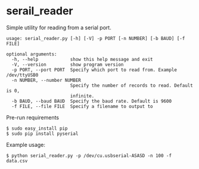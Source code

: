 # serail_reader

Simple utility for reading from a serial port. 

```
usage: serial_reader.py [-h] [-V] -p PORT [-n NUMBER] [-b BAUD] [-f FILE]

optional arguments:
  -h, --help            show this help message and exit
  -V, --version         show program version
  -p PORT, --port PORT  Specify which port to read from. Example /dev/ttyUSB0
  -n NUMBER, --number NUMBER
                        Specify the number of records to read. Default is 0,
                        infinite.
  -b BAUD, --baud BAUD  Specify the baud rate. Default is 9600
  -f FILE, --file FILE  Specify a filename to output to
```

Pre-run requirements

```
$ sudo easy_install pip
$ sudo pip install pyserial
```
 Example usage:
 ```
 $ python serial_reader.py -p /dev/cu.usbserial-ASASD -n 100 -f data.csv
 ```
